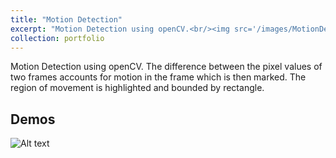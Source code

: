```yaml
---
title: "Motion Detection"
excerpt: "Motion Detection using openCV.<br/><img src='/images/MotionDetection.gif'>"
collection: portfolio
---
```


Motion Detection using openCV. The difference between the pixel values of two frames accounts for motion in the frame which is then marked.
The region of movement is highlighted and bounded by rectangle.

## Demos
![Alt text](https://shivangchopra11.github.io/images/MotionDetection.gif)

